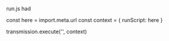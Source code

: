 run.js had

const here = import.meta.url
const context = { runScript: here }

transmission.execute('', context)

